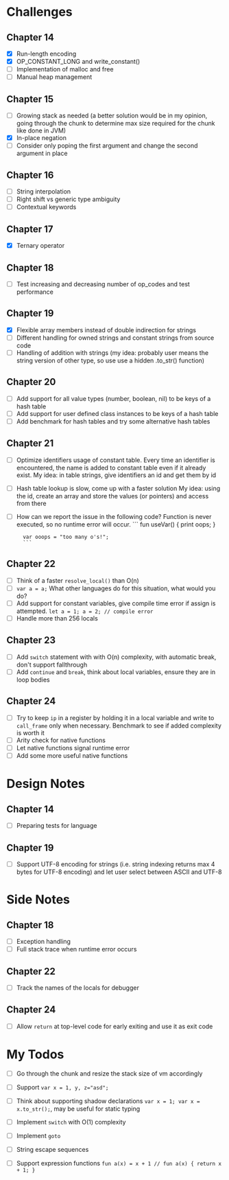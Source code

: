 # Challenges
## Chapter 14
- [x] Run-length encoding
- [x] OP_CONSTANT_LONG and write_constant()
- [ ] Implementation of malloc and free
- [ ] Manual heap management

## Chapter 15
- [ ] Growing stack as needed (a better solution would be in my opinion, going through the chunk to determine max size required for the chunk like done in JVM)
- [x] In-place negation
- [ ] Consider only poping the first argument and change the second argument in place

## Chapter 16
- [ ] String interpolation
- [ ] Right shift vs generic type ambiguity
- [ ] Contextual keywords

## Chapter 17
- [x] Ternary operator

## Chapter 18
- [ ] Test increasing and decreasing number of op_codes and test performance

## Chapter 19
- [x] Flexible array members instead of double indirection for strings
- [ ] Different handling for owned strings and constant strings from source code
- [ ] Handling of addition with strings (my idea: probably user means the string version of other type, so use use a hidden .to_str() function)

## Chapter 20
- [ ] Add support for all value types (number, boolean, nil) to be keys of a hash table
- [ ] Add support for user defined class instances to be keys of a hash table
- [ ] Add benchmark for hash tables and try some alternative hash tables

## Chapter 21
- [ ] Optimize identifiers usage of constant table. Every time an identifier is encountered, the name is added to constant table even if it already exist.
        My idea: in table strings, give identifiers an id and get them by id
- [ ] Hash table lookup is slow, come up with a faster solution
        My idea: using the id, create an array and store the values (or pointers) and access from there
- [ ] How can we report the issue in the following code? Function is never executed, so no runtime error will occur.
        ```
        fun useVar() {
          print oops;
        }

        var ooops = "too many o's!";
        ```

## Chapter 22
- [ ] Think of a faster `resolve_local()` than O(n)
- [ ] `var a = a;` What other languages do for this situation, what would you do?
- [ ] Add support for constant variables, give compile time error if assign is attempted. `let a = 1; a = 2; // compile error`
- [ ] Handle more than 256 locals

## Chapter 23
- [ ] Add `switch` statement with with O(n) complexity, with automatic break, don't support fallthrough
- [ ] Add `continue` and `break`, think about local variables, ensure they are in loop bodies

## Chapter 24
- [ ] Try to keep `ip` in a register by holding it in a local variable and write to `call_frame` only when necessary. Benchmark to see if added complexity is worth it
- [ ] Arity check for native functions
- [ ] Let native functions signal runtime error
- [ ] Add some more useful native functions

# Design Notes
## Chapter 14
- [ ] Preparing tests for language

## Chapter 19
- [ ] Support UTF-8 encoding for strings (i.e. string indexing returns max 4 bytes for UTF-8 encoding) and let user select between ASCII and UTF-8

# Side Notes
## Chapter 18
- [ ] Exception handling
- [ ] Full stack trace when runtime error occurs

## Chapter 22
- [ ] Track the names of the locals for debugger

## Chapter 24
- [ ] Allow `return` at top-level code for early exiting and use it as exit code

# My Todos
- [ ] Go through the chunk and resize the stack size of vm accordingly
- [ ] Support `var x = 1, y, z="asd";`
- [ ] Think about supporting shadow declarations `var x = 1; var x = x.to_str();`, may be useful for static typing
- [ ] Implement `switch` with O(1) complexity
- [ ] Implement `goto`
- [ ] String escape sequences
- [ ] Support expression functions `fun a(x) = x + 1 // fun a(x) { return x + 1; }`

